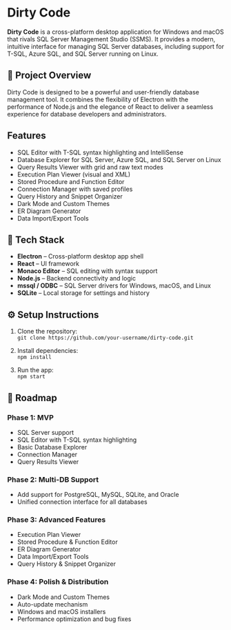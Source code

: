 # Dirty Code

**Dirty Code** is a cross-platform desktop application for Windows and macOS that rivals SQL Server Management Studio (SSMS). It provides a modern, intuitive interface for managing SQL Server databases, including support for T-SQL, Azure SQL, and SQL Server running on Linux.

## 🚀 Project Overview

Dirty Code is designed to be a powerful and user-friendly database management tool. It combines the flexibility of Electron with the performance of Node.js and the elegance of React to deliver a seamless experience for database developers and administrators.

## Features

- SQL Editor with T-SQL syntax highlighting and IntelliSense
- Database Explorer for SQL Server, Azure SQL, and SQL Server on Linux
- Query Results Viewer with grid and raw text modes
- Execution Plan Viewer (visual and XML)
- Stored Procedure and Function Editor
- Connection Manager with saved profiles
- Query History and Snippet Organizer
- Dark Mode and Custom Themes
- ER Diagram Generator
- Data Import/Export Tools

## 🧠 Tech Stack

- **Electron** – Cross-platform desktop app shell
- **React** – UI framework
- **Monaco Editor** – SQL editing with syntax support
- **Node.js** – Backend connectivity and logic
- **mssql / ODBC** – SQL Server drivers for Windows, macOS, and Linux
- **SQLite** – Local storage for settings and history

## ⚙️ Setup Instructions

1. Clone the repository:  
   `git clone https://github.com/your-username/dirty-code.git`

2. Install dependencies:  
   `npm install`

3. Run the app:  
   `npm start`

## 📅 Roadmap

### Phase 1: MVP
- SQL Server support
- SQL Editor with T-SQL syntax highlighting
- Basic Database Explorer
- Connection Manager
- Query Results Viewer

### Phase 2: Multi-DB Support
- Add support for PostgreSQL, MySQL, SQLite, and Oracle
- Unified connection interface for all databases

### Phase 3: Advanced Features
- Execution Plan Viewer
- Stored Procedure & Function Editor
- ER Diagram Generator
- Data Import/Export Tools
- Query History & Snippet Organizer

### Phase 4: Polish & Distribution
- Dark Mode and Custom Themes
- Auto-update mechanism
- Windows and macOS installers
- Performance optimization and bug fixes
